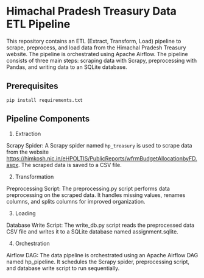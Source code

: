 Himachal Pradesh Treasury Data ETL Pipeline
===========================================

This repository contains an ETL (Extract, Transform, Load) pipeline to scrape, preprocess, and load data from the Himachal Pradesh Treasury website. The pipeline is orchestrated using Apache Airflow. The pipeline consists of three main steps: scraping data with Scrapy, preprocessing with Pandas, and writing data to an SQLite database.

Prerequisites
-------------

```
pip install requirements.txt
```

Pipeline Components
-------------------

1. Extraction

Scrapy Spider: A Scrapy spider named ```hp_treasury``` is used to scrape data from the website https://himkosh.nic.in/eHPOLTIS/PublicReports/wfrmBudgetAllocationbyFD.aspx. The scraped data is saved to a CSV file.

2. Transformation

Preprocessing Script: The preprocessing.py script performs data preprocessing on the scraped data. It handles missing values, renames columns, and splits columns for improved organization.

3. Loading

Database Write Script: The write_db.py script reads the preprocessed data CSV file and writes it to a SQLite database named assignment.sqlite.

4. Orchestration
   
Airflow DAG: The data pipeline is orchestrated using an Apache Airflow DAG named hp_pipeline. It schedules the Scrapy spider, preprocessing script, and database write script to run sequentially.




